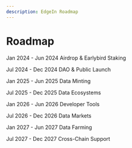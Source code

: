 ```yaml
---
description: EdgeIn Roadmap
---
```


# Roadmap

Jan 2024 - Jun 2024                                                            Airdrop & Earlybird Staking

Jul 2024 - Dec 2024                                                            DAO & Public Launch

Jan 2025 - Jun 2025                                                            Data Minting

Jul 2025 - Dec 2025                                                            Data Ecosystems

Jan 2026 - Jun 2026                                                           Developer Tools

Jul 2026 - Dec 2026                                                           Data Markets

Jan 2027 - Jun 2027                                                            Data Farming

Jul 2027 - Dec 2027                                                            Cross-Chain Support
